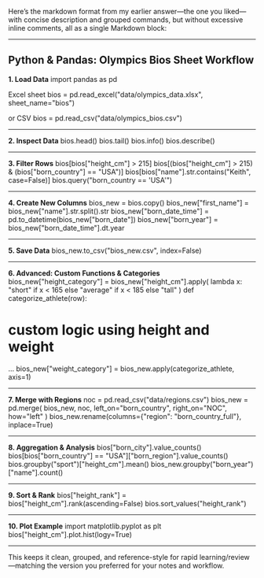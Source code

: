 Here’s the markdown format from my earlier answer—the one you liked—with concise description and grouped commands, but without excessive inline comments, all as a single Markdown block:

-----------------------------------------------------
## Python & Pandas: Olympics Bios Sheet Workflow

**1. Load Data**
import pandas as pd

Excel sheet
bios = pd.read_excel("data/olympics_data.xlsx", sheet_name="bios")

or CSV
bios = pd.read_csv("data/olympics_bios.csv")

-----------------------------------------------------

**2. Inspect Data**
bios.head()
bios.tail()
bios.info()
bios.describe()

-----------------------------------------------------

**3. Filter Rows**
bios[bios["height_cm"] > 215]
bios[(bios["height_cm"] > 215) & (bios["born_country"] == "USA")]
bios[bios["name"].str.contains("Keith", case=False)]
bios.query("born_country == 'USA'")

-----------------------------------------------------

**4. Create New Columns**
bios_new = bios.copy()
bios_new["first_name"] = bios_new["name"].str.split().str
bios_new["born_date_time"] = pd.to_datetime(bios_new["born_date"])
bios_new["born_year"] = bios_new["born_date_time"].dt.year

-----------------------------------------------------

**5. Save Data**
bios_new.to_csv("bios_new.csv", index=False)

-----------------------------------------------------

**6. Advanced: Custom Functions & Categories**
bios_new["height_category"] = bios_new["height_cm"].apply(
lambda x: "short" if x < 165 else "average" if x < 185 else "tall"
)
def categorize_athlete(row):
# custom logic using height and weight
...
bios_new["weight_category"] = bios_new.apply(categorize_athlete, axis=1)

-----------------------------------------------------

**7. Merge with Regions**
noc = pd.read_csv("data/regions.csv")
bios_new = pd.merge(
bios_new, noc, left_on="born_country", right_on="NOC", how="left"
)
bios_new.rename(columns={"region": "born_country_full"}, inplace=True)

-----------------------------------------------------

**8. Aggregation & Analysis**
bios["born_city"].value_counts()
bios[bios["born_country"] == "USA"]["born_region"].value_counts()
bios.groupby("sport")["height_cm"].mean()
bios_new.groupby("born_year")["name"].count()

-----------------------------------------------------

**9. Sort & Rank**
bios["height_rank"] = bios["height_cm"].rank(ascending=False)
bios.sort_values("height_rank")

-----------------------------------------------------

**10. Plot Example**
import matplotlib.pyplot as plt
bios["height_cm"].plot.hist(logy=True)

-----------------------------------------------------

This keeps it clean, grouped, and reference-style for rapid learning/review—matching the version you preferred for your notes and workflow.